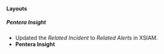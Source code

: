 
#### Layouts
##### Pentera Insight
- Updated the *Related Incident* to *Related Alerts* in XSIAM.
- **Pentera Insight**
